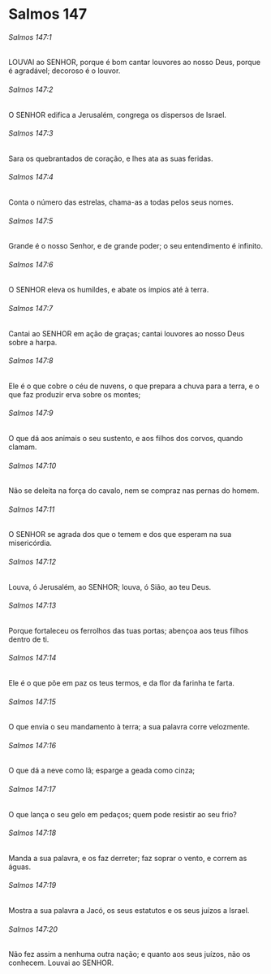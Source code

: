 # Salmos 147

###### Salmos 147:1

LOUVAI ao SENHOR, porque é bom cantar louvores ao nosso Deus, porque é agradável; decoroso é o louvor.

###### Salmos 147:2

O SENHOR edifica a Jerusalém, congrega os dispersos de Israel.

###### Salmos 147:3

Sara os quebrantados de coração, e lhes ata as suas feridas.

###### Salmos 147:4

Conta o número das estrelas, chama-as a todas pelos seus nomes.

###### Salmos 147:5

Grande é o nosso Senhor, e de grande poder; o seu entendimento é infinito.

###### Salmos 147:6

O SENHOR eleva os humildes, e abate os ímpios até à terra.

###### Salmos 147:7

Cantai ao SENHOR em ação de graças; cantai louvores ao nosso Deus sobre a harpa.

###### Salmos 147:8

Ele é o que cobre o céu de nuvens, o que prepara a chuva para a terra, e o que faz produzir erva sobre os montes;

###### Salmos 147:9

O que dá aos animais o seu sustento, e aos filhos dos corvos, quando clamam.

###### Salmos 147:10

Não se deleita na força do cavalo, nem se compraz nas pernas do homem.

###### Salmos 147:11

O SENHOR se agrada dos que o temem e dos que esperam na sua misericórdia.

###### Salmos 147:12

Louva, ó Jerusalém, ao SENHOR; louva, ó Sião, ao teu Deus.

###### Salmos 147:13

Porque fortaleceu os ferrolhos das tuas portas; abençoa aos teus filhos dentro de ti.

###### Salmos 147:14

Ele é o que põe em paz os teus termos, e da flor da farinha te farta.

###### Salmos 147:15

O que envia o seu mandamento à terra; a sua palavra corre velozmente.

###### Salmos 147:16

O que dá a neve como lã; esparge a geada como cinza;

###### Salmos 147:17

O que lança o seu gelo em pedaços; quem pode resistir ao seu frio?

###### Salmos 147:18

Manda a sua palavra, e os faz derreter; faz soprar o vento, e correm as águas.

###### Salmos 147:19

Mostra a sua palavra a Jacó, os seus estatutos e os seus juízos a Israel.

###### Salmos 147:20

Não fez assim a nenhuma outra nação; e quanto aos seus juízos, não os conhecem. Louvai ao SENHOR.

